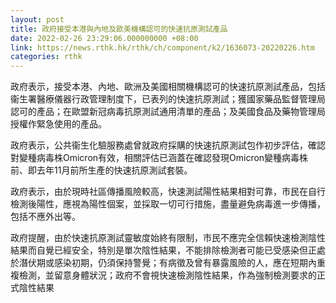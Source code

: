 ```yaml
---
layout: post
title: 政府接受本港與內地及歐美機構認可的快速抗原測試產品
date: 2022-02-26 23:29:06.000000000 +08:00
link: https://news.rthk.hk/rthk/ch/component/k2/1636073-20220226.htm
categories: rthk
---
```


政府表示，接受本港、內地、歐洲及美國相關機構認可的快速抗原測試產品，包括衞生署醫療儀器行政管理制度下，已表列的快速抗原測試；獲國家藥品監督管理局認可的產品；在歐盟新冠病毒抗原測試通用清單的產品；及美國食品及藥物管理局授權作緊急使用的產品。

政府表示，公共衞生化驗服務處曾就政府採購的快速抗原測試包作初步評估，確認對變種病毒株Omicron有效，相關評估已涵蓋在確認發現Omicron變種病毒株前、即去年11月前所生產的快速抗原測試套裝。

政府表示，由於現時社區傳播風險較高，快速測試陽性結果相對可靠，市民在自行檢測後陽性，應視為陽性個案，並採取一切可行措施，盡量避免病毒進一步傳播，包括不應外出等。

政府提醒，由於快速抗原測試靈敏度始終有限制，市民不應完全信賴快速檢測陰性結果而自覺已經安全，特別是單次陰性結果，不能排除檢測者可能已受感染但正處於潛伏期或感染初期，仍須保持警覺；有病徵及曾有暴露風險的人，應在短期內重複檢測，並留意身體狀況；政府不會視快速檢測陰性結果，作為強制檢測要求的正式陰性結果
